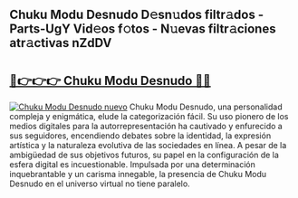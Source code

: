 ## Chuku Modu Desnudo D𝚎sn𝚞dos filtr𝚊dos - Parts-UgY Vid𝚎os f𝚘tos - N𝚞evas filtr𝚊ciones atr𝚊ctivas nZdDV

# <h2><a href="http://mb0hlmj.tromn.icu/?c=Chuku+Modu+Desnudo">🔗👉👉👉 Chuku Modu Desnudo 🔗🔗</a></h2>

[![Chuku Modu Desnudo nuevo](https://i.imgur.com/pEAQMta.gif)](http://mb0hlmj.tromn.icu/?c=Chuku+Modu+Desnudo)
Chuku Modu Desnudo, una personalidad compleja y enigmática, elude la categorización fácil. Su uso pionero de los medios digitales para la autorrepresentación ha cautivado y enfurecido a sus seguidores, encendiendo debates sobre la identidad, la expresión artística y la naturaleza evolutiva de las sociedades en línea. A pesar de la ambigüedad de sus objetivos futuros, su papel en la configuración de la esfera digital es incuestionable. Impulsada por una determinación inquebrantable y un carisma innegable, la presencia de Chuku Modu Desnudo en el universo virtual no tiene paralelo.
